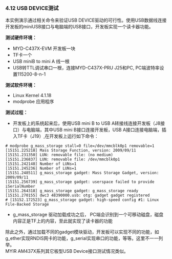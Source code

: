 ### 4.12 USB DEVICE测试

本实例演示通过相关命令来验证USB DEVICE驱动的可行性。使用USB数据线连接开发板的miniUSB接口与电脑端的USB接口，开发板实现一个读卡器功能。

**测试硬件环境：**

* MYD-C437X-EVM 开发板一块  
* TF卡一个  
* USB miniB to mini A 线一根  
* USB转TTL调试串口一根，连接MYD-C437X-PRU J25和PC, PC端波特率设置115200-8-n-1

**测试软件环境：**

* Linux Kernel 4.1.18   
* modprobe 应用程序  

**测试过程：**

* 开发板上的系统起来后，使用USB mini B to USB A转接线连接开发板（J8接口）与电脑端，其中USB mini B接口连接开发板，USB A接口连接电脑端，插入TF卡（J19）,在开发板上运行如下命令：  

```
# modprobe g_mass_storage stall=0 file=/dev/mmcblk0p1 removable=1
[15151.225218] Mass Storage Function, version: 2009/09/11
[15151.231350] LUN: removable file: (no medium)
[15151.236837] LUN: removable file: /dev/mmcblk0p1
[15151.242148] Number of LUNs=1
[15151.245236] Number of LUNs=1
[15151.248511] g_mass_storage gadget: Mass Storage Gadget, version: 2009/09/11
[15151.256739] g_mass_storage gadget: userspace failed to provide iSerialNumber
[15151.264318] g_mass_storage gadget: g_mass_storage ready
[15151.270155] dwc3 48390000.usb: otg: gadget gadget registered
# [15152.172523] g_mass_storage gadget: high-speed config #1: Linux File-Backed Storage
```

* g\_mass\_storage 驱动加载成功之后， PC端会识别到一个可移动磁盘，磁盘内容正是TF上的内容，至此就实现了读卡器的功能  

除此之外，通过加载不同的gadget模块驱动，开发板可以实现不同的功能，如g\_ether实现RNDIS网卡的功能，g\_serial实现串口的功能，等等。这里不一一列举。  
MYIR AM437X系列其它板型USB Device接口测试情况类似。

